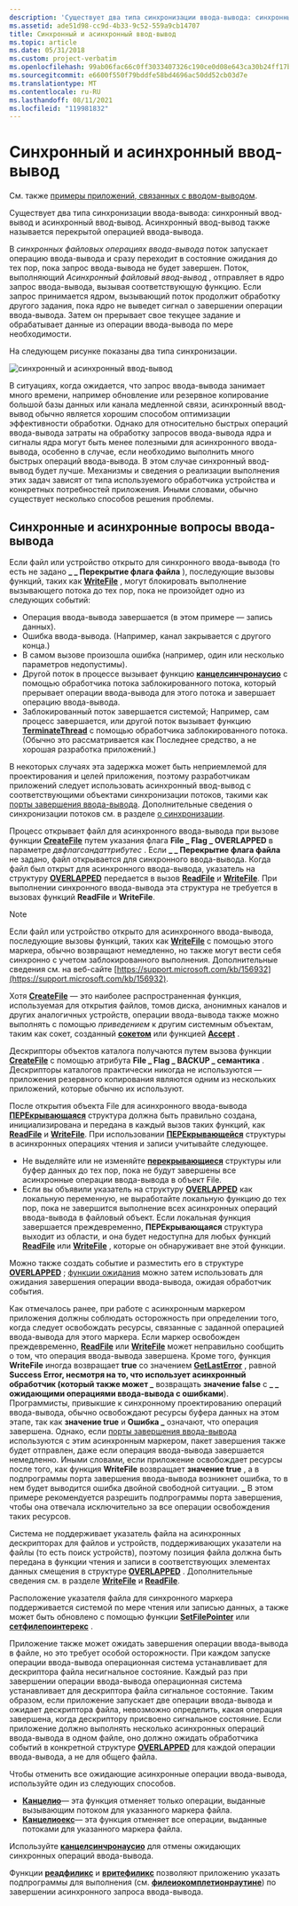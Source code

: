 ```yaml
---
description: 'Существует два типа синхронизации ввода-вывода: синхронный ввод-вывод и асинхронный ввод-вывод. Асинхронный ввод-вывод также называется перекрытой операцией ввода-вывода.'
ms.assetid: ade51d98-cc9d-4b33-9c52-559a9cb14707
title: Синхронный и асинхронный ввод-вывод
ms.topic: article
ms.date: 05/31/2018
ms.custom: project-verbatim
ms.openlocfilehash: 99ab06fac66c0ff3033407326c190ce0d08e643ca30b24ff17b7420e61782222
ms.sourcegitcommit: e6600f550f79bddfe58bd4696ac50dd52cb03d7e
ms.translationtype: MT
ms.contentlocale: ru-RU
ms.lasthandoff: 08/11/2021
ms.locfileid: "119981832"
---
```

# <a name="synchronous-and-asynchronous-io"></a>Синхронный и асинхронный ввод-вывод

См. также [примеры приложений, связанных с вводом-выводом](https://github.com/microsoft/Windows-classic-samples/tree/master/Samples/Win7Samples/winbase/io).

Существует два типа синхронизации ввода-вывода: синхронный ввод-вывод и асинхронный ввод-вывод. Асинхронный ввод-вывод также называется перекрытой операцией ввода-вывода.

В *синхронных файловых операциях ввода-вывода* поток запускает операцию ввода-вывода и сразу переходит в состояние ожидания до тех пор, пока запрос ввода-вывода не будет завершен. Поток, выполняющий *Асинхронный файловый ввод-вывод* , отправляет в ядро запрос ввода-вывода, вызывая соответствующую функцию. Если запрос принимается ядром, вызывающий поток продолжит обработку другого задания, пока ядро не выведет сигнал о завершении операции ввода-вывода. Затем он прерывает свое текущее задание и обрабатывает данные из операции ввода-вывода по мере необходимости.

На следующем рисунке показаны два типа синхронизации.

![синхронный и асинхронный ввод-вывод](images/fig2bedit.png)

В ситуациях, когда ожидается, что запрос ввода-вывода занимает много времени, например обновление или резервное копирование большой базы данных или канала медленной связи, асинхронный ввод-вывод обычно является хорошим способом оптимизации эффективности обработки. Однако для относительно быстрых операций ввода-вывода затраты на обработку запросов ввода-вывода ядра и сигналы ядра могут быть менее полезными для асинхронного ввода-вывода, особенно в случае, если необходимо выполнить много быстрых операций ввода-вывода. В этом случае синхронный ввод-вывод будет лучше. Механизмы и сведения о реализации выполнения этих задач зависят от типа используемого обработчика устройства и конкретных потребностей приложения. Иными словами, обычно существует несколько способов решения проблемы.

## <a name="synchronous-and-asynchronous-io-considerations"></a>Синхронные и асинхронные вопросы ввода-вывода

Если файл или устройство открыто для синхронного ввода-вывода (то есть не задано **\_ \_ Перекрытие флага файла** ), последующие вызовы функций, таких как [**WriteFile**](/windows/desktop/api/FileAPI/nf-fileapi-writefile) , могут блокировать выполнение вызывающего потока до тех пор, пока не произойдет одно из следующих событий:

-   Операция ввода-вывода завершается (в этом примере — запись данных).
-   Ошибка ввода-вывода. (Например, канал закрывается с другого конца.)
-   В самом вызове произошла ошибка (например, один или несколько параметров недопустимы).
-   Другой поток в процессе вызывает функцию [**канцелсинчронаусио**](cancelsynchronousio-func.md) с помощью обработчика потока заблокированного потока, который прерывает операции ввода-вывода для этого потока и завершает операцию ввода-вывода.
-   Заблокированный поток завершается системой; Например, сам процесс завершается, или другой поток вызывает функцию [**TerminateThread**](/windows/desktop/api/processthreadsapi/nf-processthreadsapi-terminatethread) с помощью обработчика заблокированного потока. (Обычно это рассматривается как Последнее средство, а не хорошая разработка приложений.)

В некоторых случаях эта задержка может быть неприемлемой для проектирования и целей приложения, поэтому разработчикам приложений следует использовать асинхронный ввод-вывод с соответствующими объектами синхронизации потоков, такими как [порты завершения ввода-вывода](i-o-completion-ports.md). Дополнительные сведения о синхронизации потоков см. в разделе [о синхронизации](/windows/desktop/Sync/about-synchronization).

Процесс открывает файл для асинхронного ввода-вывода при вызове функции [**CreateFile**](/windows/desktop/api/FileAPI/nf-fileapi-createfilea) путем указания флага **File \_ Flag \_ OVERLAPPED** в параметре *двфлагсандаттрибутес* . Если **\_ \_ Перекрытие флага файла** не задано, файл открывается для синхронного ввода-вывода. Когда файл был открыт для асинхронного ввода-вывода, указатель на структуру [**OVERLAPPED**](/windows/desktop/api/MinWinBase/ns-minwinbase-overlapped_entry) передается в вызов [**ReadFile**](/windows/desktop/api/FileAPI/nf-fileapi-readfile) и [**WriteFile**](/windows/desktop/api/FileAPI/nf-fileapi-writefile). При выполнении синхронного ввода-вывода эта структура не требуется в вызовах функций **ReadFile** и **WriteFile**.

> [!Note]  
> Если файл или устройство открыто для асинхронного ввода-вывода, последующие вызовы функций, таких как [**WriteFile**](/windows/desktop/api/FileAPI/nf-fileapi-writefile) с помощью этого маркера, обычно возвращают немедленно, но также могут вести себя синхронно с учетом заблокированного выполнения. Дополнительные сведения см. на веб-сайте [https://support.microsoft.com/kb/156932](https://support.microsoft.com/kb/156932).

 

Хотя [**CreateFile**](/windows/desktop/api/FileAPI/nf-fileapi-createfilea) — это наиболее распространенная функция, используемая для открытия файлов, томов диска, анонимных каналов и других аналогичных устройств, операции ввода-вывода также можно выполнять с помощью *приведением* к другим системным объектам, таким как сокет, созданный [**сокетом**](/windows/desktop/api/winsock2/nf-winsock2-socket) или функцией [**Accept**](/windows/desktop/api/winsock2/nf-winsock2-accept) .

Дескрипторы объектов каталога получаются путем вызова функции [**CreateFile**](/windows/desktop/api/FileAPI/nf-fileapi-createfilea) с помощью атрибута **File \_ Flag \_ BACKUP \_ семантика** . Дескрипторы каталогов практически никогда не используются — приложения резервного копирования являются одним из нескольких приложений, которые обычно их используют.

После открытия объекта File для асинхронного ввода-вывода [**ПЕРЕкрывающаяся**](/windows/desktop/api/minwinbase/ns-minwinbase-overlapped) структура должна быть правильно создана, инициализирована и передана в каждый вызов таких функций, как [**ReadFile**](/windows/desktop/api/FileAPI/nf-fileapi-readfile) и [**WriteFile**](/windows/desktop/api/FileAPI/nf-fileapi-writefile). При использовании [**ПЕРЕкрывающейся**](/windows/desktop/api/MinWinBase/ns-minwinbase-overlapped_entry) структуры в асинхронных операциях чтения и записи учитывайте следующее.

-   Не выделяйте или не изменяйте [**перекрывающиеся**](/windows/desktop/api/minwinbase/ns-minwinbase-overlapped) структуры или буфер данных до тех пор, пока не будут завершены все асинхронные операции ввода-вывода в объект File.
-   Если вы объявили указатель на структуру [**OVERLAPPED**](/windows/desktop/api/minwinbase/ns-minwinbase-overlapped) как локальную переменную, не выработайте локальную функцию до тех пор, пока не завершится выполнение всех асинхронных операций ввода-вывода в файловый объект. Если локальная функция завершается преждевременно, **ПЕРЕкрывающаяся** структура выходит из области, и она будет недоступна для любых функций [**ReadFile**](/windows/desktop/api/FileAPI/nf-fileapi-readfile) или [**WriteFile**](/windows/desktop/api/FileAPI/nf-fileapi-writefile) , которые он обнаруживает вне этой функции.

Можно также создать событие и разместить его в структуре [**OVERLAPPED**](/windows/desktop/api/minwinbase/ns-minwinbase-overlapped) ; [функции ожидания](/windows/desktop/Sync/wait-functions) можно затем использовать для ожидания завершения операции ввода-вывода, ожидая обработчик события.

Как отмечалось ранее, при работе с асинхронным маркером приложения должны соблюдать осторожность при определении того, когда следует освобождать ресурсы, связанные с заданной операцией ввода-вывода для этого маркера. Если маркер освобожден преждевременно, [**ReadFile**](/windows/desktop/api/FileAPI/nf-fileapi-readfile) или [**WriteFile**](/windows/desktop/api/FileAPI/nf-fileapi-writefile) может неправильно сообщить о том, что операция ввода-вывода завершена. Кроме того, функция **WriteFile** иногда возвращает **true** со значением [**GetLastError**](/windows/desktop/api/errhandlingapi/nf-errhandlingapi-getlasterror) , равной **Success Error, несмотря на то, что использует асинхронный обработчик (который также может \_** возвращать **значение false** с **\_ \_ ожидающими операциями ввода-вывода с ошибками**). Программисты, привыкшие к синхронному проектированию операций ввода-вывода, обычно освобождают ресурсы буфера данных на этом этапе, так как **значение true** и **Ошибка \_** означают, что операция завершена. Однако, если [порты завершения ввода-вывода](i-o-completion-ports.md) используются с этим асинхронным маркером, пакет завершения также будет отправлен, даже если операция ввода-вывода завершается немедленно. Иными словами, если приложение освобождает ресурсы после того, как функция **WriteFile** возвращает **значение true** , а в подпрограммы порта завершения ввода-вывода возникнет ошибка, то в нем будет выводится ошибка двойной свободной ситуации. **\_** В этом примере рекомендуется разрешить подпрограммы порта завершения, чтобы она отвечала исключительно за все операции освобождения таких ресурсов.

Система не поддерживает указатель файла на асинхронных дескрипторах для файлов и устройств, поддерживающих указатели на файлы (то есть поиск устройств), поэтому позиция файла должна быть передана в функции чтения и записи в соответствующих элементах данных смещения в структуре [**OVERLAPPED**](/windows/desktop/api/minwinbase/ns-minwinbase-overlapped) . Дополнительные сведения см. в разделе [**WriteFile**](/windows/desktop/api/FileAPI/nf-fileapi-writefile) и [**ReadFile**](/windows/desktop/api/FileAPI/nf-fileapi-readfile).

Расположение указателя файла для синхронного маркера поддерживается системой по мере чтения или записью данных, а также может быть обновлено с помощью функции [**SetFilePointer**](/windows/desktop/api/FileAPI/nf-fileapi-setfilepointer) или [**сетфилепоинтерекс**](/windows/desktop/api/FileAPI/nf-fileapi-setfilepointerex) .

Приложение также может ожидать завершения операции ввода-вывода в файле, но это требует особой осторожности. При каждом запуске операции ввода-вывода операционная система устанавливает для дескриптора файла несигнальное состояние. Каждый раз при завершении операции ввода-вывода операционная система устанавливает для дескриптора файла сигнальное состояние. Таким образом, если приложение запускает две операции ввода-вывода и ожидает дескриптора файла, невозможно определить, какая операция завершена, когда дескриптору присвоено сигнальное состояние. Если приложение должно выполнять несколько асинхронных операций ввода-вывода в одном файле, оно должно ожидать обработчика событий в конкретной структуре [**OVERLAPPED**](/windows/desktop/api/minwinbase/ns-minwinbase-overlapped) для каждой операции ввода-вывода, а не для общего файла.

Чтобы отменить все ожидающие асинхронные операции ввода-вывода, используйте один из следующих способов.

-   [**Канцелио**](cancelio.md)— эта функция отменяет только операции, выданные вызывающим потоком для указанного маркера файла.
-   [**Канцелиоекс**](cancelioex-func.md)— эта функция отменяет все операции, выданные потоками для указанного маркера файла.

Используйте [**канцелсинчронаусио**](cancelsynchronousio-func.md) для отмены ожидающих синхронных операций ввода-вывода.

Функции [**реадфиликс**](/windows/desktop/api/FileAPI/nf-fileapi-readfileex) и [**вритефиликс**](/windows/desktop/api/FileAPI/nf-fileapi-writefileex) позволяют приложению указать подпрограммы для выполнения (см. [**филеиокомплетионраутине**](/windows/win32/api/minwinbase/nc-minwinbase-lpoverlapped_completion_routine)) по завершении асинхронного запроса ввода-вывода.

 

 
